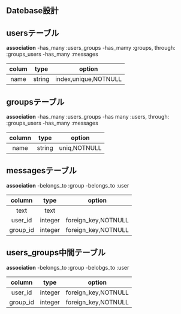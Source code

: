 
## Datebase設計

## usersテーブル
**association**
-has_many :users_groups
-has_mamy :groups, through: :groups_users
-has_many :messages

|colum|type|option|
|:-:|:-:|:-:|
|name|string|index,unique,NOTNULL|




## groupsテーブル
**association**
-has_many :users_groups
-has many :users, through: :groups_users
-has_many :messages


|column|type|option|
|:-:|:-:|:-:|
|name|string|uniq,NOTNULL|


## messagesテーブル
**association**
-belongs_to :group
-belongs_to :user


|column|type|option|
|:-:|:-:|:-:|
|text|text|
|user_id|integer|foreign_key,NOTNULL|
|group_id|integer|foreign_key,NOTNULL|



## users_groups中間テーブル
**association**
-belongs_to :group
-belobgs_to :user


|column|type|option|
|:-:|:-:|:-:|
|user_id|integer|foreign_key,NOTNULL|
|group_id|integer|foreign_key,NOTNULL|

